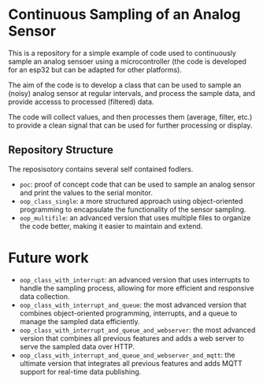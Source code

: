 # Continuous Sampling of an Analog Sensor

This is a repository for a simple example of code used to continuously sample an analog sensoer using a microcontroller (the code is developed for an esp32 but can be adapted for other platforms).

The aim of the code is to develop a class that can be used to sample an (noisy) analog sensor at regular intervals, and process the sample data, and provide accesss to processed (filtered) data. 

The code will collect values, and then processes them (average, filter, etc.) to provide a clean signal that can be used for further processing or display.

## Repository Structure

The reposisotory contains several self contained fodlers. 

- `poc`: proof of concept code that can be used to sample an analog sensor and print the values to the serial monitor.
- `oop_class_single`: a more structured approach using object-oriented programming to encapsulate the functionality of the sensor sampling.
- `oop_multifile`: an advanced version that uses multiple files to organize the code better, making it easier to maintain and extend.


# Future work

- `oop_class_with_interrupt`: an advanced version that uses interrupts to handle the sampling process, allowing for more efficient and responsive data collection.
- `oop_class_with_interrupt_and_queue`: the most advanced version that combines object-oriented programming, interrupts, and a queue to manage the sampled data efficiently.
- `oop_class_with_interrupt_and_queue_and_webserver`: the most advanced version that combines all previous features and adds a web server to serve the sampled data over HTTP.
- `oop_class_with_interrupt_and_queue_and_webserver_and_mqtt`: the ultimate version that integrates all previous features and adds MQTT support for real-time data publishing.
